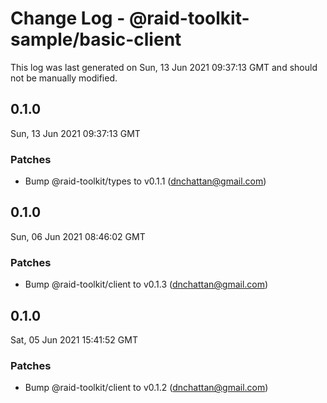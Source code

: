 # Change Log - @raid-toolkit-sample/basic-client

This log was last generated on Sun, 13 Jun 2021 09:37:13 GMT and should not be manually modified.

<!-- Start content -->

## 0.1.0

Sun, 13 Jun 2021 09:37:13 GMT

### Patches

- Bump @raid-toolkit/types to v0.1.1 (dnchattan@gmail.com)

## 0.1.0

Sun, 06 Jun 2021 08:46:02 GMT

### Patches

- Bump @raid-toolkit/client to v0.1.3 (dnchattan@gmail.com)

## 0.1.0

Sat, 05 Jun 2021 15:41:52 GMT

### Patches

- Bump @raid-toolkit/client to v0.1.2 (dnchattan@gmail.com)
